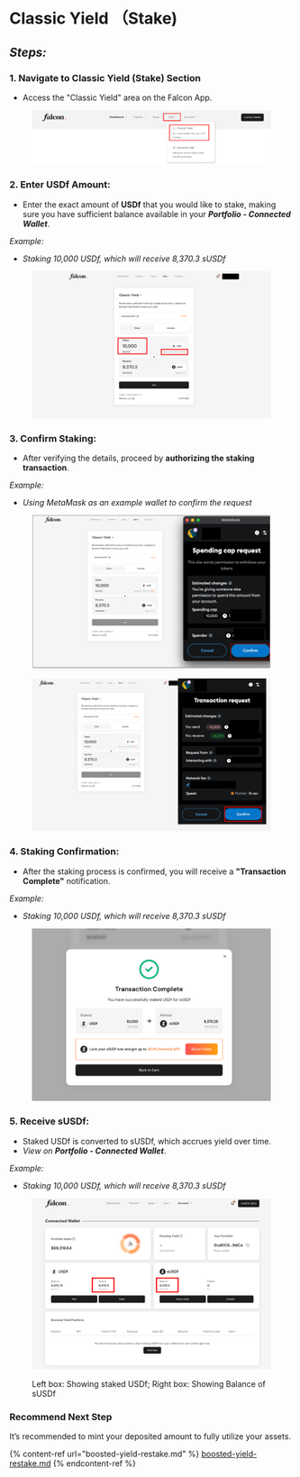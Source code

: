 # Classic Yield （Stake)

## _Steps:_

### **1. Navigate to Classic Yield** (**Stake) Section**

* Access the "Classic Yield" area on the Falcon App.​

<figure><img src="../../.gitbook/assets/image (22).png" alt=""><figcaption></figcaption></figure>

### **2. Enter USDf Amount:**&#x20;

* Enter the exact amount of **USDf** that you would like to stake, making sure you have sufficient balance available in your _**Portfolio - Connected Wallet**_.

_Example:_

* _Staking 10,000 USDf, which will receive 8,370.3 sUSDf_

<figure><img src="../../.gitbook/assets/image (23).png" alt=""><figcaption></figcaption></figure>

### **3. Confirm Staking:**&#x20;

* After verifying the details, proceed by **authorizing the staking transaction**.

_Example:_

* _Using MetaMask as an example wallet to confirm the request_

<figure><img src="../../.gitbook/assets/image (24).png" alt=""><figcaption></figcaption></figure>

<figure><img src="../../.gitbook/assets/image (25).png" alt=""><figcaption></figcaption></figure>

### **4. Staking Confirmation:**

* After the staking process is confirmed, you will receive a **"Transaction Complete"** notification.

_Example:_

* _Staking 10,000 USDf, which will receive 8,370.3 sUSDf_

<figure><img src="../../.gitbook/assets/image (26).png" alt=""><figcaption></figcaption></figure>

### **5. Receive sUSDf:**

* Staked USDf is converted to sUSDf, which accrues yield over time.​
* _View on **Portfolio - Connected Wallet**_.

_Example:_

* _Staking 10,000 USDf, which will receive 8,370.3 sUSDf_

<figure><img src="../../.gitbook/assets/image (27).png" alt=""><figcaption><p>Left box: Showing staked USDf; Right box: Showing Balance of sUSDf</p></figcaption></figure>

### **Recommend Next Step**

It’s recommended to mint your deposited amount to fully utilize your assets.

{% content-ref url="boosted-yield-restake.md" %}
[boosted-yield-restake.md](boosted-yield-restake.md)
{% endcontent-ref %}
